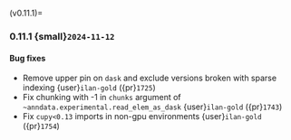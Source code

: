 (v0.11.1)=
### 0.11.1 {small}`2024-11-12`

#### Bug fixes

- Remove upper pin on `dask` and exclude versions broken with sparse indexing {user}`ilan-gold` ({pr}`1725`)
- Fix chunking with -1 in `chunks` argument of `~anndata.experimental.read_elem_as_dask` {user}`ilan-gold` ({pr}`1743`)
- Fix `cupy<0.13` imports in non-gpu environments {user}`ilan-gold` ({pr}`1754`)
